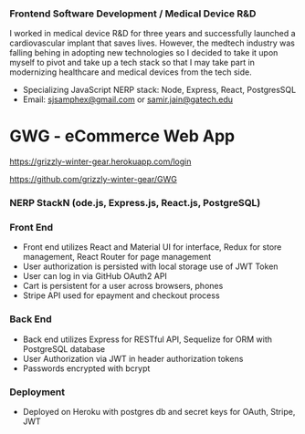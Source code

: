 ### Frontend Software Development / Medical Device R&D
I worked in medical device R&D for three years and successfully launched a cardiovascular implant that saves lives. However, the medtech industry was falling behing in adopting new technologies so I decided to take it upon myself to pivot and take up a tech stack so that I may take part in modernizing healthcare and medical devices from the tech side.

- Specializing JavaScript NERP stack: Node, Express, React, PostgresSQL
- Email: sjsamphex@gmail.com or samir.jain@gatech.edu

# GWG - eCommerce Web App

https://grizzly-winter-gear.herokuapp.com/login

https://github.com/grizzly-winter-gear/GWG

### NERP StackN (ode.js, Express.js, React.js, PostgreSQL)
### Front End
- Front end utilizes React and Material UI for interface, Redux for store management, React Router for page management
- User authorization is persisted with local storage use of JWT Token
- User can log in via GitHub OAuth2 API
- Cart is persistent for a user across browsers, phones
- Stripe API used for epayment and checkout process
### Back End
- Back end utilizes Express for RESTful API, Sequelize for ORM with PostgreSQL database
- User Authorization via JWT in header authorization tokens
- Passwords encrypted with bcrypt
### Deployment
- Deployed on Heroku with postgres db and secret keys for OAuth, Stripe, JWT

